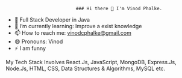                               ### Hi there 👋 I'm Vinod Phalke.

- 🔭 Full Stack Developer in Java
- 🌱 I’m currently learning: Improve a exist knowledge
- 📫 How to reach me: vinodcphalke@gmail.com
- 😄 Pronouns: Vinod
- ⚡ I am funny

My Tech Stack Involves React.Js, JavaScript, MongoDB, Express.Js, Node.Js, HTML, CSS, Data Structures & Algorithms, MySQL etc.


<!--
**VinodPhalke/VinodPhalke** is a ✨ _special_ ✨ repository because its `README.md` (this file) appears on your GitHub profile.

Here are some ideas to get you started:

- 🔭 Full Stack Developer in Java
- 🌱 I’m currently learning ...
- 👯 I’m looking to collaborate on ...
- 🤔 I’m looking for help with ...
- 💬 Ask me about ...
- 📫 How to reach me: ...
- 😄 Pronouns: ...
- ⚡ I am funny
-->
